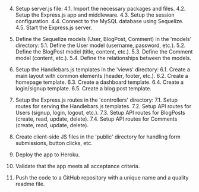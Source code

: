 4. Setup server.js file:
    4.1. Import the necessary packages and files.
    4.2. Setup the Express.js app and middleware.
    4.3. Setup the session configuration.
    4.4. Connect to the MySQL database using Sequelize.
    4.5. Start the Express.js server.

5. Define the Sequelize models (User, BlogPost, Comment) in the 'models' directory:
    5.1. Define the User model (username, password, etc.).
    5.2. Define the BlogPost model (title, content, etc.).
    5.3. Define the Comment model (content, etc.).
    5.4. Define the relationships between the models.

6. Setup the Handlebars.js templates in the 'views' directory:
    6.1. Create a main layout with common elements (header, footer, etc.).
    6.2. Create a homepage template.
    6.3. Create a dashboard template.
    6.4. Create a login/signup template.
    6.5. Create a blog post template.

7. Setup the Express.js routes in the 'controllers' directory:
    7.1. Setup routes for serving the Handlebars.js templates.
    7.2. Setup API routes for Users (signup, login, logout, etc.).
    7.3. Setup API routes for BlogPosts (create, read, update, delete).
    7.4. Setup API routes for Comments (create, read, update, delete).

8. Create client-side JS files in the 'public' directory for handling form submissions, button clicks, etc.

9. Deploy the app to Heroku.

10. Validate that the app meets all acceptance criteria.

11. Push the code to a GitHub repository with a unique name and a quality readme file.
